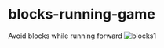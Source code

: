 # blocks-running-game
Avoid blocks while running forward
![blocks1](https://user-images.githubusercontent.com/85068297/177122610-100f1db2-336f-474b-a705-903fd35a2afe.png)

